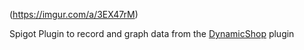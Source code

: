 (https://imgur.com/a/3EX47rM)

Spigot Plugin to record and graph data from the [DynamicShop](https://github.com/7sat/SSDynamicShop) plugin
